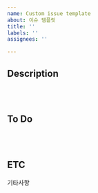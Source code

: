 ```yaml
---
name: Custom issue template
about: 이슈 템플릿
title: ''
labels: ''
assignees: ''

---
```


## Description

<br><br>

## To Do

<br><br>

## ETC
기타사항
